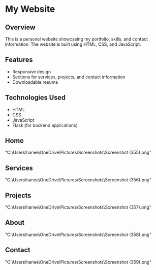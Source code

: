 # My Website

## Overview
This is a personal website showcasing my portfolio, skills, and contact information. The website is built using HTML, CSS, and JavaScript.

## Features
- Responsive design
- Sections for services, projects, and contact information
- Downloadable resume

## Technologies Used
- HTML
- CSS
- JavaScript
- Flask (for backend applications)

## Home
"C:\Users\hanee\OneDrive\Pictures\Screenshots\Screenshot (355).png"
## Services
"C:\Users\hanee\OneDrive\Pictures\Screenshots\Screenshot (356).png"
## Projects
"C:\Users\hanee\OneDrive\Pictures\Screenshots\Screenshot (357).png"
## About
"C:\Users\hanee\OneDrive\Pictures\Screenshots\Screenshot (358).png"
## Contact
"C:\Users\hanee\OneDrive\Pictures\Screenshots\Screenshot (359).png"
